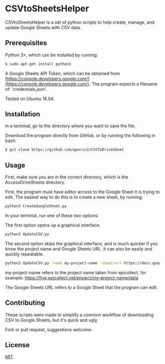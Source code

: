 # CSVtoSheetsHelper

CSVtoSheetsHelper is a set of python scripts to help create, manage, and update Google Sheets with CSV data.


## Prerequisites

Python 3+, which can be installed by running:

```bash
$ sudo apt-get install python3
```


A Google Sheets API Token, which can be obtained from [https://console.developers.google.com/](https://console.developers.google.com/).  The program expects a filename of: 'credentials.json'.

Tested on Ubuntu 18.04.
## Installation

In a terminal, go to the directory where you want to save the file.


Download the program directly from GitHub, or by running the following in bash:
```bash
$ git clone https://github.com/pperic2/CSVToDriveSheet
```

## Usage

First, make sure you are in the correct directory, which is the AccessDriveSheets directory.

First, the program must have editor access to the Google Sheet it is trying to edit.  The easiest way to do this is to create a new sheet, by running:

```bash
python3 CreateGoogleSheet.py 
```

In your terminal, run one of these two options:

The first option opens up a graphical interface.

```bash
python3 UpdateCSV.py 
```

The second option skips the graphical interface, and is much quicker if you know the project name and Google Sheets URL.  It can also be easily and quickly repeatable.

```bash
python3 UpdateCSV.py -name my-project-name -sheetsurl https://docs.google.com/spreadsheets/d/your_sheets_url_here
```
my-project-name refers to the project name taken from epicollect, for example: https://five.epicollect.net/project/my-project-name/data

The Google Sheets URL refers to a Google Sheet that the program can edit. 

## Contributing
These scripts were made to simplify a common workflow of downloading CSV to Google Sheets, but it's quick and ugly.

Fork or pull request, suggestions welcome.
## License
[MIT](https://choosealicense.com/licenses/mit/)
